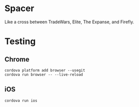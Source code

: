 # Spacer
Like a cross between TradeWars, Elite, The Expanse, and Firefly.

# Testing

## Chrome
    cordova platform add browser --usegit
    cordova run browser -- --live-reload

## iOS
    cordova run ios

